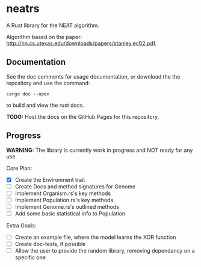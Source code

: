 
# neatrs

A Rust library for the NEAT algorithm.

Algorithm based on the paper:
<http://nn.cs.utexas.edu/downloads/papers/stanley.ec02.pdf>.


## Documentation

See the doc comments for usage documentation, or download the the repository and
use the command:

`cargo doc --open`

to build and view the rust docs.

**TODO:** Host the docs on the GitHub Pages for this repository.

## Progress

**WARNING:** The library is currently work in progress and NOT ready for any
use.

Core Plan:
 - [x] Create the Environment trait
 - [ ] Create Docs and method signatures for Genome
 - [ ] Implement Organism.rs's key methods
 - [ ] Implement Population.rs's key methods
 - [ ] Implement Genome.rs's outlined methods
 - [ ] Add some basic statistical info to Population

Extra Goals:
 - [ ] Create an example file, where the model learns the XOR function
 - [ ] Create doc-tests, if possible
 - [ ] Allow the user to provide the random library, removing dependancy on a
specific one
